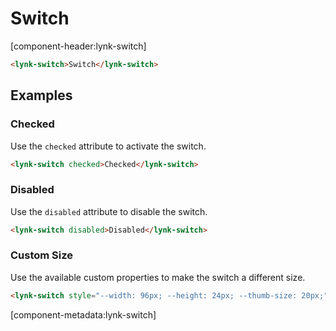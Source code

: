# Switch

[component-header:lynk-switch]

```html preview
<lynk-switch>Switch</lynk-switch>
```

## Examples

### Checked

Use the `checked` attribute to activate the switch.

```html preview
<lynk-switch checked>Checked</lynk-switch>
```

### Disabled

Use the `disabled` attribute to disable the switch.

```html preview
<lynk-switch disabled>Disabled</lynk-switch>
```

### Custom Size

Use the available custom properties to make the switch a different size.

```html preview
<lynk-switch style="--width: 96px; --height: 24px; --thumb-size: 20px;">Really big</lynk-switch>
```

[component-metadata:lynk-switch]
